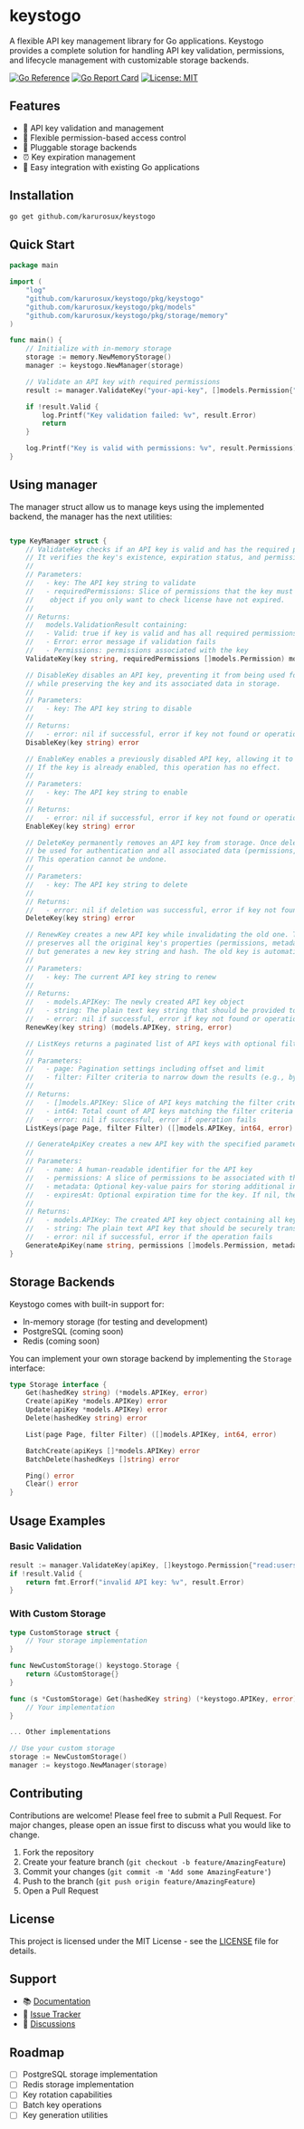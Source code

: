 # keystogo

A flexible API key management library for Go applications. Keystogo provides a complete solution for handling API key validation, permissions, and lifecycle management with customizable storage backends.

[![Go Reference](https://pkg.go.dev/badge/github.com/karurosux/keystogo.svg)](https://pkg.go.dev/github.com/karurosux/keystogo)
[![Go Report Card](https://goreportcard.com/badge/github.com/karurosux/keystogo)](https://goreportcard.com/report/github.com/karurosux/keystogo)
[![License: MIT](https://img.shields.io/badge/License-MIT-yellow.svg)](https://opensource.org/licenses/MIT)

## Features

- 🔐 API key validation and management
- 🔑 Flexible permission-based access control
- 💾 Pluggable storage backends
- ⏰ Key expiration management
- 🔄 Easy integration with existing Go applications

## Installation

```bash
go get github.com/karurosux/keystogo
```

## Quick Start

```go
package main

import (
    "log"
    "github.com/karurosux/keystogo/pkg/keystogo"
    "github.com/karurosux/keystogo/pkg/models"
    "github.com/karurosux/keystogo/pkg/storage/memory"
)

func main() {
    // Initialize with in-memory storage
    storage := memory.NewMemoryStorage()
    manager := keystogo.NewManager(storage)

    // Validate an API key with required permissions
    result := manager.ValidateKey("your-api-key", []models.Permission{"read:users"})

    if !result.Valid {
        log.Printf("Key validation failed: %v", result.Error)
        return
    }

    log.Printf("Key is valid with permissions: %v", result.Permissions)
}
```

## Using manager

The manager struct allow us to manage keys using the implemented backend, the manager has the next utilities:

```go

type KeyManager struct {
    // ValidateKey checks if an API key is valid and has the required permissions.
    // It verifies the key's existence, expiration status, and permission set.
    //
    // Parameters:
    //   - key: The API key string to validate
    //   - requiredPermissions: Slice of permissions that the key must have, this could be empty
    //    object if you only want to check license have not expired.
    //
    // Returns:
    //   models.ValidationResult containing:
    //   - Valid: true if key is valid and has all required permissions
    //   - Error: error message if validation fails
    //   - Permissions: permissions associated with the key
    ValidateKey(key string, requiredPermissions []models.Permission) models.ValidationResult

    // DisableKey disables an API key, preventing it from being used for authentication
    // while preserving the key and its associated data in storage.
    //
    // Parameters:
    //   - key: The API key string to disable
    //
    // Returns:
    //   - error: nil if successful, error if key not found or operation fails
    DisableKey(key string) error

    // EnableKey enables a previously disabled API key, allowing it to be used for authentication again.
    // If the key is already enabled, this operation has no effect.
    //
    // Parameters:
    //   - key: The API key string to enable
    //
    // Returns:
    //   - error: nil if successful, error if key not found or operation fails
    EnableKey(key string) error

    // DeleteKey permanently removes an API key from storage. Once deleted, the key can no longer
    // be used for authentication and all associated data (permissions, metadata, etc.) is removed.
    // This operation cannot be undone.
    //
    // Parameters:
    //   - key: The API key string to delete
    //
    // Returns:
    //   - error: nil if deletion was successful, error if key not found or deletion fails
    DeleteKey(key string) error

    // RenewKey creates a new API key while invalidating the old one. This operation
    // preserves all the original key's properties (permissions, metadata, expiration)
    // but generates a new key string and hash. The old key is automatically disabled.
    //
    // Parameters:
    //   - key: The current API key string to renew
    //
    // Returns:
    //   - models.APIKey: The newly created API key object
    //   - string: The plain text key string that should be provided to the client
    //   - error: nil if successful, error if key not found or operation fails
    RenewKey(key string) (models.APIKey, string, error)

    // ListKeys returns a paginated list of API keys with optional filtering.
    //
    // Parameters:
    //   - page: Pagination settings including offset and limit
    //   - filter: Filter criteria to narrow down the results (e.g., by name, status, or date range)
    //
    // Returns:
    //   - []models.APIKey: Slice of API keys matching the filter criteria for the requested page
    //   - int64: Total count of API keys matching the filter criteria (across all pages)
    //   - error: nil if successful, error if operation fails
    ListKeys(page Page, filter Filter) ([]models.APIKey, int64, error)

    // GenerateApiKey creates a new API key with the specified parameters.
    //
    // Parameters:
    //   - name: A human-readable identifier for the API key
    //   - permissions: A slice of permissions to be associated with the key
    //   - metadata: Optional key-value pairs for storing additional information
    //   - expiresAt: Optional expiration time for the key. If nil, the key never expires
    //
    // Returns:
    //   - models.APIKey: The created API key object containing all key details
    //   - string: The plain text API key that should be securely transmitted to the client
    //   - error: nil if successful, error if the operation fails
    GenerateApiKey(name string, permissions []models.Permission, metadata map[string]any, expiresAt *time.Time) (models.APIKey, string, error)
}
```

## Storage Backends

Keystogo comes with built-in support for:

- In-memory storage (for testing and development)
- PostgreSQL (coming soon)
- Redis (coming soon)

You can implement your own storage backend by implementing the `Storage` interface:

```go
type Storage interface {
    Get(hashedKey string) (*models.APIKey, error)
    Create(apiKey *models.APIKey) error
    Update(apiKey *models.APIKey) error
    Delete(hashedKey string) error

    List(page Page, filter Filter) ([]models.APIKey, int64, error)

    BatchCreate(apiKeys []*models.APIKey) error
    BatchDelete(hashedKeys []string) error

    Ping() error
    Clear() error
}
```

## Usage Examples

### Basic Validation

```go
result := manager.ValidateKey(apiKey, []keystogo.Permission{"read:users"})
if !result.Valid {
    return fmt.Errorf("invalid API key: %v", result.Error)
}
```

### With Custom Storage

```go
type CustomStorage struct {
    // Your storage implementation
}

func NewCustomStorage() keystogo.Storage {
    return &CustomStorage{}
}

func (s *CustomStorage) Get(hashedKey string) (*keystogo.APIKey, error) {
    // Your implementation
}

... Other implementations

// Use your custom storage
storage := NewCustomStorage()
manager := keystogo.NewManager(storage)
```

## Contributing

Contributions are welcome! Please feel free to submit a Pull Request. For major changes, please open an issue first to discuss what you would like to change.

1. Fork the repository
2. Create your feature branch (`git checkout -b feature/AmazingFeature`)
3. Commit your changes (`git commit -m 'Add some AmazingFeature'`)
4. Push to the branch (`git push origin feature/AmazingFeature`)
5. Open a Pull Request

## License

This project is licensed under the MIT License - see the [LICENSE](LICENSE) file for details.

## Support

- 📚 [Documentation](https://pkg.go.dev/github.com/karurosux/keystogo)
- 🐛 [Issue Tracker](https://github.com/karurosux/keystogo/issues)
- 💬 [Discussions](https://github.com/karurosux/keystogo/discussions)

## Roadmap

- [ ] PostgreSQL storage implementation
- [ ] Redis storage implementation
- [ ] Key rotation capabilities
- [ ] Batch key operations
- [ ] Key generation utilities
